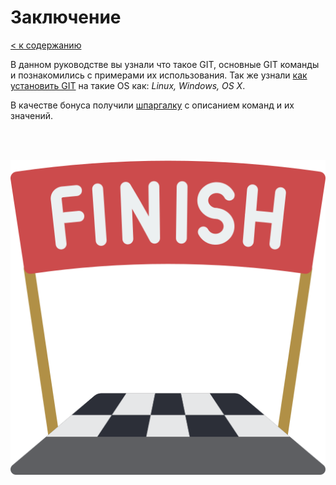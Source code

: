 # Заключение

[< к содержанию](../readme.md)

В данном руководстве вы узнали что такое GIT, основные GIT команды и познакомились с примерами их использования. Так же узнали [как установить GIT](../articles/installation.md) на такие OS как: *Linux, Windows, OS X*. 

В качестве бонуса получили [шпаргалку](./notes.md) с описанием команд и их значений.

<br>
<br>

![end-image](../img/finish.png "finish")

